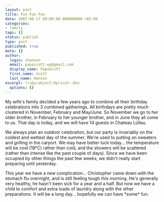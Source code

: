 ```yaml
---
layout: post
title: Fun Fun Fun
date: 2007-06-17 09:09:08.000000000 +02:00
categories:
- family
tags: []
status: publish
type: post
published: true
meta: {}
author:
  login: shanson
  email: papascott-wp@gmail.com
  display_name: PapaScott
  first_name: Scott
  last_name: Hanson
excerpt: !ruby/object:Hpricot::Doc
  options: {}
---
```

<p>My wife's family decided a few years ago to combine all their birthday celebrations into 3 combined gatherings. All birthdays are pretty much clustered in November, February and May/June. So November we go to her older brother, in February to her younger brother, and in June they all come to us. That day is today, and we will have 14 guests in Chateau Lüllau.</p>
<p>We always plan an outdoor celebration, but our party is invariably on the coldest and wettest day of the summer. We're used to putting on sweaters and grilling in the carport. We may have better luck today... the temperature will be cool (18°C) rather than cold, and the showers will be scattered (rather than intense like the past couple of days). Since we have been occupied by other things the past few weeks, we didn't really start preparing until yesterday. </p>
<p>This year we have a new complication... Christopher came down with the stomach flu overnight, and is still feeling tough this morning. He's generally very healthy, he hasn't been sick for a year and a half. But now we have a child to comfort and extra loads of laundry along with the other preparations. It will be a long day... hopefully we can have *some* fun.</p>
